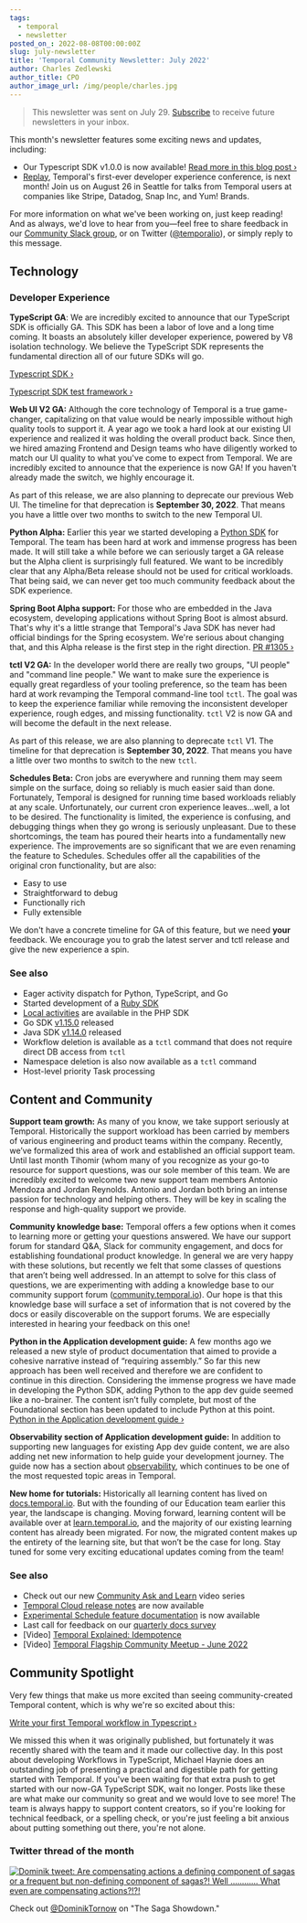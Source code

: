 ```yaml
---
tags:
  - temporal
  - newsletter
posted_on_: 2022-08-08T00:00:00Z
slug: july-newsletter
title: 'Temporal Community Newsletter: July 2022'
author: Charles Zedlewski
author_title: CPO
author_image_url: /img/people/charles.jpg
---
```


> This newsletter was sent on July 29. [Subscribe](https://temporal.us17.list-manage.com/subscribe/post?u=2334a0f23e55fd1840613755d&id=3475f910fc) to receive future newsletters in your inbox.

This month's newsletter features some exciting news and updates, including:

*   Our Typescript SDK v1.0.0 is now available! [Read more in this blog post ›](https://docs.temporal.io/blog/typescript-1.0.0)
*   [Replay](https://temporal.io/replay), Temporal's first-ever developer experience conference, is next month! Join us on August 26 in Seattle for talks from Temporal users at companies like Stripe, Datadog, Snap Inc, and Yum! Brands.

For more information on what we've been working on, just keep reading! And as always, we'd love to hear from you—feel free to share feedback in our [Community Slack group](https://temporal.io/slack), or on Twitter ([@temporalio](https://twitter.com/temporalio)), or simply reply to this message.

<!--truncate-->

Technology
----------

### Developer Experience

**TypeScript GA**: We are incredibly excited to announce that our TypeScript SDK is officially GA. This SDK has been a labor of love and a long time coming. It boasts an absolutely killer developer experience, powered by V8 isolation technology. We believe the TypeScript SDK represents the fundamental direction all of our future SDKs will go.

[Typescript SDK ›](https://github.com/temporalio/sdk-typescript)

[Typescript SDK test framework ›](https://docs.temporal.io/typescript/testing/)

**Web UI V2 GA:** Although the core technology of Temporal is a true game-changer, capitalizing on that value would be nearly impossible without high quality tools to support it. A year ago we took a hard look at our existing UI experience and realized it was holding the overall product back. Since then, we hired amazing Frontend and Design teams who have diligently worked to match our UI quality to what you've come to expect from Temporal. We are incredibly excited to announce that the experience is now GA! If you haven't already made the switch, we highly encourage it.

As part of this release, we are also planning to deprecate our previous Web UI. The timeline for that deprecation is **September 30, 2022**. That means you have a little over two months to switch to the new Temporal UI.

**Python Alpha:** Earlier this year we started developing a [Python SDK](https://github.com/temporalio/sdk-python) for Temporal. The team has been hard at work and immense progress has been made. It will still take a while before we can seriously target a GA release but the Alpha client is surprisingly full featured. We want to be incredibly clear that any Alpha/Beta release should not be used for critical workloads. That being said, we can never get too much community feedback about the SDK experience.

**Spring Boot Alpha support:** For those who are embedded in the Java ecosystem, developing applications without Spring Boot is almost absurd. That's why it's a little strange that Temporal's Java SDK has never had official bindings for the Spring ecosystem. We're serious about changing that, and this Alpha release is the first step in the right direction. [PR #1305 ›](https://github.com/temporalio/sdk-java/pull/1305)

**tctl V2 GA:** In the developer world there are really two groups, "UI people" and "command line people." We want to make sure the experience is equally great regardless of your tooling preference, so the team has been hard at work revamping the Temporal command-line tool `tctl`. The goal was to keep the experience familiar while removing the inconsistent developer experience, rough edges, and missing functionality. `tctl` V2 is now GA and will become the default in the next release.

As part of this release, we are also planning to deprecate `tctl` V1. The timeline for that deprecation is **September 30, 2022**. That means you have a little over two months to switch to the new `tctl`.

**Schedules Beta:** Cron jobs are everywhere and running them may seem simple on the surface, doing so reliably is much easier said than done. Fortunately, Temporal is designed for running time based workloads reliably at any scale. Unfortunately, our current cron experience leaves…well, a lot to be desired. The functionality is limited, the experience is confusing, and debugging things when they go wrong is seriously unpleasant. Due to these shortcomings, the team has poured their hearts into a fundamentally new experience. The improvements are so significant that we are even renaming the feature to Schedules. Schedules offer all the capabilities of the original cron functionality, but are also:

*   Easy to use
*   Straightforward to debug
*   Functionally rich
*   Fully extensible

We don't have a concrete timeline for GA of this feature, but we need **your** feedback. We encourage you to grab the latest server and tctl release and give the new experience a spin.

### See also

*   Eager activity dispatch for Python, TypeScript, and Go
*   Started development of a [Ruby SDK](https://github.com/temporalio/sdk-ruby)
*   [Local activities](https://docs.temporal.io/php/activities#local-activity) are available in the PHP SDK
*   Go SDK [v1.15.0](https://github.com/temporalio/sdk-go/releases/tag/v1.15.0) released
*   Java SDK [v1.14.0](https://github.com/temporalio/sdk-java/releases/tag/v1.14.0) released
*   Workflow deletion is available as a `tctl` command that does not require direct DB access from `tctl`
*   Namespace deletion is also now available as a `tctl` command
*   Host-level priority Task processing

Content and Community
---------------------

**Support team growth:** As many of you know, we take support seriously at Temporal. Historically the support workload has been carried by members of various engineering and product teams within the company. Recently, we’ve formalized this area of work and established an official support team. Until last month Tihomir (whom many of you recognize as your go-to resource for support questions, was our sole member of this team. We are incredibly excited to welcome two new support team members Antonio Mendoza and Jordan Reynolds. Antonio and Jordan both bring an intense passion for technology and helping others. They will be key in scaling the response and high-quality support we provide.

**Community knowledge base:** Temporal offers a few options when it comes to learning more or getting your questions answered. We have our support forum for standard Q&A, Slack for community engagement, and docs for establishing foundational product knowledge. In general we are very happy with these solutions, but recently we felt that some classes of questions that aren’t being well addressed. In an attempt to solve for this class of questions, we are experimenting with adding a knowledge base to our community support forum ([community.temporal.io](https://community.temporal.io/)). Our hope is that this knowledge base will surface a set of information that is not covered by the docs or easily discoverable on the support forums. We are especially interested in hearing your feedback on this one!

**Python in the Application development guide:** A few months ago we released a new style of product documentation that aimed to provide a cohesive narrative instead of “requiring assembly.” So far this new approach has been well received and therefore we are confident to continue in this direction. Considering the immense progress we have made in developing the Python SDK, adding Python to the app dev guide seemed like a no-brainer. The content isn’t fully complete, but most of the Foundational section has been updated to include Python at this point. [Python in the Application development guide ›](https://docs.temporal.io/application-development/?lang=python)

**Observability section of Application development guide:** In addition to supporting new languages for existing App dev guide content, we are also adding net new information to help guide your development journey. The guide now has a section about [observability](https://docs.temporal.io/application-development/observability/), which continues to be one of the most requested topic areas in Temporal.

**New home for tutorials:** Historically all learning content has lived on [docs.temporal.io](https://docs.temporal.io). But with the founding of our Education team earlier this year, the landscape is changing. Moving forward, learning content will be available over at [learn.temporal.io](https://learn.temporal.io), and the majority of our existing learning content has already been migrated. For now, the migrated content makes up the entirety of the learning site, but that won’t be the case for long. Stay tuned for some very exciting educational updates coming from the team!

### See also

*   Check out our new [Community Ask and Learn](https://www.youtube.com/playlist?list=PLl9kRkvFJrlRh_OrohmwIvE8OsXSsi7QV) video series
*   [Temporal Cloud release notes](https://docs.temporal.io/cloud/release-notes/) are now available
*   [Experimental Schedule feature documentation](https://docs.temporal.io/workflows#schedules) is now available
*   Last call for feedback on our [quarterly docs survey](https://forms.gle/VWgQdPbV5qa8zJVBA)
*   \[Video\] [Temporal Explained: Idempotence](https://www.youtube.com/watch?v=JpBNKuYMB10)
*   \[Video\] [Temporal Flagship Community Meetup - June 2022](https://www.youtube.com/watch?v=yPZK82Kwe3o)

Community Spotlight
-------------------

Very few things that make us more excited than seeing community-created Temporal content, which is why we're so excited about this:

[Write your first Temporal workflow in Typescript ›](https://www.bitovi.com/blog/write-your-first-temporal-workflow-in-typescript)

We missed this when it was originally published, but fortunately it was recently shared with the team and it made our collective day. In this post about developing Workflows in TypeScript, Michael Haynie does an outstanding job of presenting a practical and digestible path for getting started with Temporal. If you've been waiting for that extra push to get started with our now-GA TypeScript SDK, wait no longer. Posts like these are what make our community so great and we would love to see more! The team is always happy to support content creators, so if you're looking for technical feedback, or a spelling check, or you're just feeling a bit anxious about putting something out there, you're not alone.

### Twitter thread of the month

[![Dominik tweet: Are compensating actions a defining component of sagas or a frequent but non-defining component of sagas?! Well ............ What even are compensating actions?!?!](https://pages.temporal.io/rs/250-WIU-007/images/dominik-tornow-saga-showdown.png)](https://twitter.com/DominikTornow/status/1547685647975997440)

Check out [@DominikTornow](https://twitter.com/DominikTornow/status/1547685647975997440) on "The Saga Showdown."
